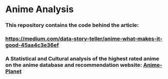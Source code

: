 # Anime Analysis

### This repository contains the code behind the article:
### https://medium.com/data-story-teller/anime-what-makes-it-good-45aa4c3e36ef

### A Statistical and Cultural analysis of the highest rated anime on the anime database and recommendation website: [Anime-Planet](https://www.anime-planet.com/)
